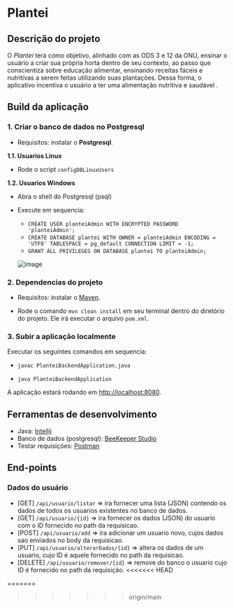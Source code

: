 # Plantei

## Descrição do projeto

O _Plantei_ terá como objetivo, alinhado com as ODS 3 e 12 da ONU, ensinar o usuário a criar sua própria horta dentro de
seu contexto, ao passo que conscientiza sobre educação alimentar, ensinando receitas fáceis e nutritivas a serem feitas
utilizando suas plantações. Dessa forma, o aplicativo incentiva o usuário a ter uma alimentação nutritiva e saudável .

## Build da aplicação

### 1. Criar o banco de dados no Postgresql

- Requisitos: instalar o **Postgresql**.

**1.1. Usuarios Linux**

- Rode o script `configDBLinuxUsers`

**1.2. Usuarios Windows**

- Abra o shell do Postgresql (psql)
- Execute em sequencia:
    - `CREATE USER planteiAdmin WITH ENCRYPTED PASSWORD 'planteiAdmin';`
    - `CREATE DATABASE plantei WITH OWNER = planteiAdmin ENCODING = 'UTF8' TABLESPACE = pg_default CONNECTION LIMIT = -1;`
    - `GRANT ALL PRIVILEGES ON DATABASE plantei TO planteiAdmin;`
    
  ![image](https://user-images.githubusercontent.com/67126558/190192112-0a13c2c3-1277-49d5-893c-f8a32ec7ac8e.png)


### 2. Dependencias do projeto

- Requisitos: instalar o [Maven](https://maven.apache.org/download.cgi).

- Rode o comando `mvn clean install` em seu terminal dentro do diretório do projeto. Ele irá executar o
  arquivo `pom.xml`.

### 3. Subir a aplicação localmente

Executar os seguintes comandos em sequencia:

- `javac PlanteiBackendApplication.java`

- `java PlanteiBackendApplication`

A aplicação estará rodando em [http://localhost:8080](http://localhost:8080/).

## Ferramentas de desenvolvimento

- Java: [Intellij](https://www.jetbrains.com/pt-br/idea/)
- Banco de dados (postgresql): [BeeKeeper Studio](https://www.beekeeperstudio.io/)
- Testar requisições: [Postman](https://www.postman.com/)

## End-points

### Dados do usuário

- [GET] `/api/usuario/listar` => ira fornecer uma lista (JSON) contendo os dados de todos os usuarios existentes no banco de dados.
- [GET] `/api/usuario/{id}` => ira fornecer os dados (JSON) do usuario com o ID fornecido no path da requisicao.
- [POST] `/api/usuario/add` => ira adicionar um usuario novo, cujos dados sao enviados no body da requisicao.
- [PUT] `/api/usuario/alterarDados/{id}` => altera os dados de um usuario, cujo ID é aquele fornecido no path da requisicao.
- [DELETE] `/api/usuario/remover/{id}` => remove do banco o usuario cujo ID é fornecido no path da requisição.
<<<<<<< HEAD

=======
>>>>>>> origin/main
